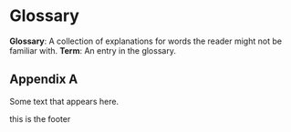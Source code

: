 

# Glossary
**Glossary**: A collection of explanations for words the reader might not be familiar with.
**Term**: An entry in the glossary.

## Appendix A

Some text that appears here.

this is the footer
